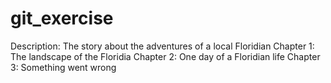 # git_exercise
Description:
The story about the adventures of a local Floridian
Chapter 1: The landscape of the Floridia
Chapter 2: One day of a Floridian life
Chapter 3: Something went wrong